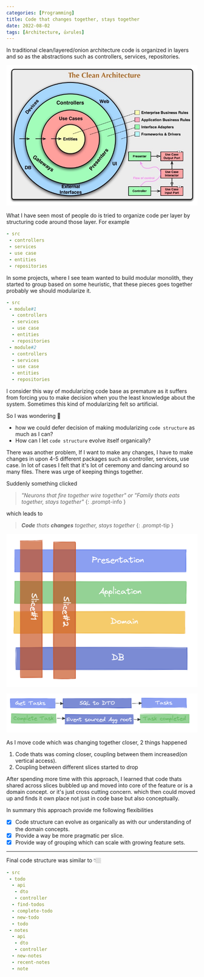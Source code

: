 ```yaml
---
categories: [Programming]
title: Code that changes together, stays together
date: 2022-08-02
tags: [Architecture, 👍rules]
---
```


In traditional clean/layered/onion architecture code is organized in layers and so as the abstractions such as controllers, services, repositories.

![Clean Architecture](/assets/blog/clean-architecture.jpeg)

What I have seen most of people do is tried to organize code per layer by structuring code around those layer.
For example

```yaml
- src
 - controllers
 - services
 - use case
 - entities
 - repositories
```

In some projects, where I see team wanted to build modular monolith, they started to group based on some heuristic, that these pieces goes together probably we should modularize it.

```yaml
- src
 - module#1
  - controllers
  - services
  - use case
  - entities
  - repositories
 - module#2
  - controllers
  - services
  - use case
  - entities
  - repositories
```

I consider this way of modularizing code base as premature as it suffers from forcing you to make decision when you the least knowledge about the system. Sometimes this kind of modularizing felt so artificial.

So I was wondering 🤔

- how we could defer decision of making modularizing `code structure` as much as I can?
- How can I let `code structure` evolve itself organically?

There was another problem, If I want to make any changes, I have to make changes in upon 4-5 different packages such as controller, services, use case. In lot of cases I felt that it's lot of ceremony and dancing around so many files. There was urge of keeping things together.

Suddenly something clicked

> *"Neurons that fire together wire together" or "Family thats eats together, stays together"*
{: .prompt-info }

which leads to

> ***Code** thats **changes** together, stays together*
{: .prompt-tip }

![vertical slice](/assets/blog/vertical-slice.png)

![vertical slice](/assets/blog/vertical-slice-detail.png)

As I move code which was changing together closer, 2 things happened

1. Code thats was coming closer, coupling between them increased(on vertical access).
2. Coupling between different slices started to drop

After spending more time with this approach, I learned that code thats shared across slices bubbled up and moved into core of the feature or is a domain concept. or it's just cross cutting concern. which then could moved up and finds it own place not just in code base but also conceptually.

In summary this approach provide me following flexibilities

- [x] Code structure can evolve as organically as with our understanding of the domain concepts.
- [x] Provide a way be more pragmatic per slice.
- [x] Provide way of grouping which can scale with growing feature sets.

---

Final code structure was similar to 👇🏼

```yaml
- src
 - todo
  - api
   - dto
   - controller
  - find-todos
  - complete-todo
  - new-todo
  - todo
 - notes
  - api
   - dto
   - controller
  - new-notes
  - recent-notes
  - note
```
